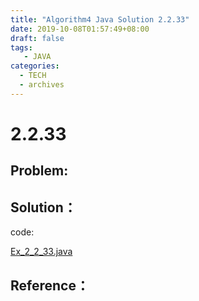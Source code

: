 ```yaml
---
title: "Algorithm4 Java Solution 2.2.33"
date: 2019-10-08T01:57:49+08:00
draft: false
tags:
   - JAVA
categories:
  - TECH
  - archives
---
```



# 2.2.33

## Problem:


## Solution：

code:

[Ex_2_2_33.java](./Ex_2_2_33.java)


## Reference：


